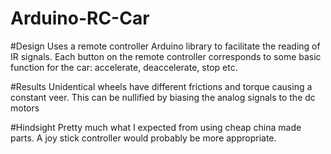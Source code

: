 # Arduino-RC-Car

#Design
Uses a remote controller Arduino library to facilitate the reading of IR signals.
Each button on the remote controller corresponds to some basic function for the car: accelerate, deaccelerate, stop etc.

#Results
Unidentical wheels have different frictions and torque causing a constant veer.
This can be nullified by biasing the analog signals to the dc motors

#Hindsight
Pretty much what I expected from using cheap china made parts.
A joy stick controller would probably be more appropriate.
